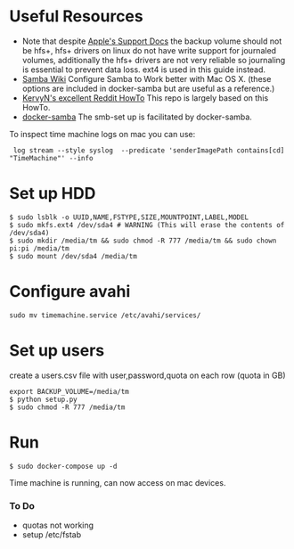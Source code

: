 # Useful Resources
* Note that despite [Apple's Support Docs](https://support.apple.com/en-gb/HT202784#nas) the backup volume should not be hfs+, hfs+ drivers on linux do not have write support for journaled volumes, additionally the hfs+ drivers are not very reliable so journaling is essential to prevent data loss. ext4 is used in this guide instead.
* [Samba Wiki](https://wiki.samba.org/index.php/Configure_Samba_to_Work_Better_with_Mac_OS_X) Configure Samba to Work better with Mac OS X. (these options are included in docker-samba but are useful as a reference.)
* [KervyN's excellent Reddit HowTo](https://www.reddit.com/r/homelab/comments/83vkaz/howto_make_time_machine_backups_on_a_samba/?utm_source=share&utm_medium=web2x) This repo is largely based on this HowTo.
* [docker-samba](https://github.com/dperson/samba) The smb-set up is facilitated by docker-samba. 

To inspect time machine logs on mac you can use:
```
 log stream --style syslog  --predicate 'senderImagePath contains[cd] "TimeMachine"' --info
```

# Set up HDD
```
$ sudo lsblk -o UUID,NAME,FSTYPE,SIZE,MOUNTPOINT,LABEL,MODEL
$ sudo mkfs.ext4 /dev/sda4 # WARNING (This will erase the contents of /dev/sda4)
$ sudo mkdir /media/tm && sudo chmod -R 777 /media/tm && sudo chown pi:pi /media/tm
$ sudo mount /dev/sda4 /media/tm
```

# Configure avahi
```
sudo mv timemachine.service /etc/avahi/services/
```
# Set up users
create a users.csv file with user,password,quota on each row (quota in GB)

```
export BACKUP_VOLUME=/media/tm
$ python setup.py
$ sudo chmod -R 777 /media/tm
```
# Run
```
$ sudo docker-compose up -d
```

Time machine is running, can now access on mac devices.

### To Do
* quotas not working
* setup /etc/fstab
